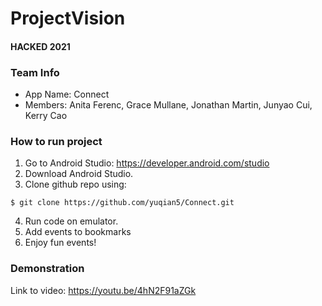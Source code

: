 # ProjectVision
#### HACKED 2021

### Team Info
* App Name: Connect
* Members: Anita Ferenc, Grace Mullane, Jonathan Martin, Junyao Cui, Kerry Cao

### How to run project

1. Go to Android Studio: https://developer.android.com/studio
2. Download Android Studio.
3. Clone github repo using:
```
$ git clone https://github.com/yuqian5/Connect.git
```
4. Run code on emulator.
5. Add events to bookmarks
6. Enjoy fun events!

### Demonstration

Link to video: https://youtu.be/4hN2F91aZGk


